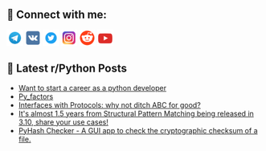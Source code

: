 ## 🔎 Connect with me:
[<img src="https://github.com/bullbesh/bullbesh/blob/main/images/Telegram.png" width="32" height="32" />](https://t.me/bullbesh)
[<img src="https://github.com/bullbesh/bullbesh/blob/main/images/VK.png" width="32" height="32" />](https://vk.com/bullbesh)
[<img src="https://github.com/bullbesh/bullbesh/blob/main/images/Twitter.png" width="32" height="32" />](https://twitter.com/bullbesh1)
[<img src="https://github.com/bullbesh/bullbesh/blob/main/images/Instagram.png" width="32" height="32" />](https://www.instagram.com/bullbesh)
[<img src="https://github.com/bullbesh/bullbesh/blob/main/images/Reddit.png" width="32" height="32" />](https://www.reddit.com/user/bullbesh)
[<img src="https://github.com/bullbesh/bullbesh/blob/main/images/YouTube.png" width="32" height="32" />](https://www.youtube.com/channel/UCtfjRs6uzgq5mfm8S06WTcg)

## 📕 Latest r/Python Posts
<!-- BLOG-POST-LIST:START -->
- [Want to start a career as a python developer](https://www.reddit.com/r/Python/comments/10imykp/want_to_start_a_career_as_a_python_developer/)
- [Py_factors](https://www.reddit.com/r/Python/comments/10ilyy8/py_factors/)
- [Interfaces with Protocols: why not ditch ABC for good?](https://www.reddit.com/r/Python/comments/10ikape/interfaces_with_protocols_why_not_ditch_abc_for/)
- [It&#39;s almost 1.5 years from Structural Pattern Matching being released in 3.10, share your use cases!](https://www.reddit.com/r/Python/comments/10ik9tx/its_almost_15_years_from_structural_pattern/)
- [PyHash Checker - A GUI app to check the cryptographic checksum of a file.](https://www.reddit.com/r/Python/comments/10ijrbx/pyhash_checker_a_gui_app_to_check_the/)
<!-- BLOG-POST-LIST:END -->
